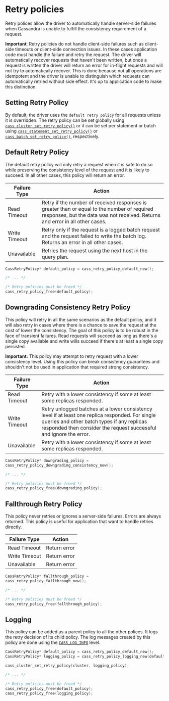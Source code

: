# Retry policies

Retry polices allow the driver to automatically handle server-side failures when
Cassandra is unable to fulfill the consistency requirement of a request.

**Important**: Retry policies do not handle client-side failures such as
client-side timeouts or client-side connection issues. In these cases
application code must handle the failure and retry the request. The driver will
automatically recover requests that haven't been written, but once a request is
written the driver will return an error for in-flight requests and will not try
to automatically recover. This is done because not all operations are idempotent
and the driver is unable to distinguish which requests can automatically retried
without side effect. It's up to application code to make this distinction.

## Setting Retry Policy

By default, the driver uses the `default retry policy` for all requests unless
it is overridden. The retry policy can be set globally using
[`cass_cluster_set_retry_policy()`] or it can be set per statement or batch
using [`cass_statement_set_retry_policy()`] or
[`cass_batch_set_retry_policy()`], respectively.

## Default Retry Policy

The default retry policy will only retry a request when it is safe to do so
while preserving the consistency level of the request and it is likely to
succeed. In all other cases, this policy will return an error.

<table class="table table-striped table-hover table-condensed">
  <thead>
   <tr>
   <th>Failure Type</th>
   <th>Action</th>
   </tr>
  </thead>
  <tbody>
  <tr>
   <td>Read Timeout</td>
   <td>Retry if the number of received responses is greater than or equal to the
   number of required responses, but the data was not received. Returns and
   error in all other cases.</td>
  </tr>
  <tr>
   <td>Write Timeout</td>
   <td>Retry only if the request is a logged batch request and the request failed to
   write the batch log. Returns an error in all other cases.</td>
  </tr>
  <tr>
   <td>Unavailable</td>
   <td>Retries the request using the next host in the query plan.</td>
  </tr>
  </tbody>
</table>

```c
CassRetryPolicy* default_policy = cass_retry_policy_default_new();

/* ... */

/* Retry policies must be freed */
cass_retry_policy_free(default_policy);
```

## Downgrading Consistency Retry Policy

This policy will retry in all the same scenarios as the default policy, and it
will also retry in cases where there is a chance to save the request at the cost
of lower the consistency. The goal of this policy is to be robust in the face of
transient failures. Read requests will succeed as long as there's a single copy available
and write wills succeed if there's at least a single copy persisted.

**Important:** This policy may attempt to retry request with a lower consistency
level. Using this policy can break consistency guarantees and shouldn't not be
used in application that required strong consistency.

<table class="table table-striped table-hover table-condensed">
  <thead>
   <tr>
   <th>Failure Type</th>
   <th>Action</th>
   </tr>
  </thead>
  <tbody>
  <tr>
   <td>Read Timeout</td>
   <td>Retry with a lower consistency if some at least some replicas responded.</td>
  </tr>
  <tr>
   <td>Write Timeout</td>
   <td>Retry unlogged batches at a lower consistency level if at least one
   replica responded. For single queries and other batch types if any replicas
   responded then consider the request successful and ignore the error.</td>
  </tr>
  <tr>
   <td>Unavailable</td>
   <td>Retry with a lower consistency if some at least some replicas responded.</td>
  </tr>
  </tbody>
</table>

```c
CassRetryPolicy* downgrading_policy =
cass_retry_policy_downgrading_consistency_new();

/* ... */

/* Retry policies must be freed */
cass_retry_policy_free(downgrading_policy);
```

## Fallthrough Retry Policy

This policy never retries or ignores a server-side failures. Errors are always
returned. This policy is useful for application that want to handle retries
directly.

<table class="table table-striped table-hover table-condensed">
  <thead>
   <tr>
   <th>Failure Type</th>
   <th>Action</th>
   </tr>
  </thead>
  <tbody>
  <tr>
   <td>Read Timeout</td>
   <td>Return error</td>
  </tr>
  <tr>
   <td>Write Timeout</td>
   <td>Return error</td>
  </tr>
  <tr>
   <td>Unavailable</td>
   <td>Return error</td>
  </tr>
  </tbody>
</table>

```c
CassRetryPolicy* fallthrough_policy =
cass_retry_policy_fallthrough_new();

/* ... */

/* Retry policies must be freed */
cass_retry_policy_free(fallthrough_policy);
```

## Logging

This policy can be added as a parent policy to all the other polices. It logs
the retry decision of its child policy. The log messages created by this policy
are done using the [`CASS_LOG_INFO`] level.

```c
CassRetryPolicy* default_policy = cass_retry_policy_default_new();
CassRetryPolicy* logging_policy = cass_retry_policy_logging_new(default_policy)

cass_cluster_set_retry_policy(cluster, logging_policy);

/* ... */

/* Retry policies must be freed */
cass_retry_policy_free(default_policy);
cass_retry_policy_free(logging_policy);
```
[`cass_cluster_set_retry_policy()`]: http://datastax.github.io/cpp-driver/api/struct.CassCluster/#cass-cluster-set-retry-policy
[`cass_statement_set_retry_policy()`]: http://datastax.github.io/cpp-driver/api/struct.CassStatement/#cass-statement-set-retry-policy
[`cass_batch_set_retry_policy()`]: http://datastax.github.io/cpp-driver/api/struct.CassBatch/#cass-batch-set-retry-policy
[`CASS_LOG_INFO`]: http://datastax.github.io/cpp-driver/api/cassandra.h/#cass-log-level
